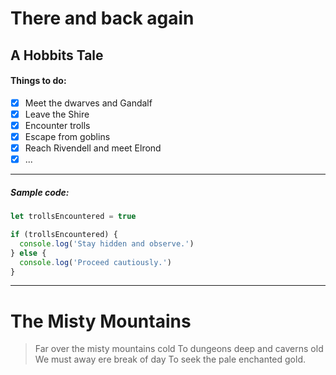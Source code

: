 # There and back again

## A Hobbits Tale

#### Things to do:

- [x] Meet the dwarves and Gandalf
- [x] Leave the Shire
- [x] Encounter trolls
- [x] Escape from goblins
- [x] Reach Rivendell and meet Elrond
- [x] ...

---

##### Sample code:

```js
let trollsEncountered = true

if (trollsEncountered) {
  console.log('Stay hidden and observe.')
} else {
  console.log('Proceed cautiously.')
}
```

---

# The Misty Mountains

> Far over the misty mountains cold
> To dungeons deep and caverns old
> We must away ere break of day
> To seek the pale enchanted gold.
